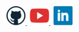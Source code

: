 <div align=center>
<a href="https://github.com/lukaswittmann">
<img src="./images/github.png" alt="Github" width="50">
</a>
&nbsp
<a href="https://www.youtube.com/channel/UCpXvAwnxumFDjF5qvkFLDfw">
<img src="./images/youtube.png" alt="Youtube" width="50">
</a>
&nbsp
<a href="https://www.linkedin.com/in/lukas-wittmann-1647bb1ba/">
<img src="./images/linkedin.png" alt="LinkedIn" width="50">
</a>
</div>
   
<!--
**lukaswittmann/lukaswittmann** is a ✨ _special_ ✨ repository because its `README.md` (this file) appears on your GitHub profile.

Here are some ideas to get you started:

- 🔭 I’m currently working on ...
- 🌱 I’m currently learning ...
- 👯 I’m looking to collaborate on ...
- 🤔 I’m looking for help with ...
- 💬 Ask me about ...
- 📫 How to reach me: ...
- 😄 Pronouns: ...
- ⚡ Fun fact: ...
-->
